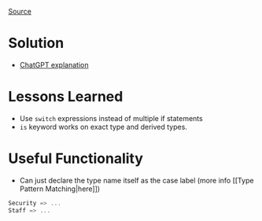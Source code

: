 [Source](https://exercism.org/tracks/csharp/exercises/secure-munchester-united)

# Solution
- [ChatGPT explanation](https://chatgpt.com/c/3322f82c-8e43-4495-8824-447077484d29)

# Lessons Learned
- Use `switch` expressions instead of multiple if statements
- `is` keyword works on exact type and derived types.

# Useful Functionality
- Can just declare the type name itself as the case label (more info [[Type Pattern Matching|here]])
```c#
Security => ...
Staff => ...
```
